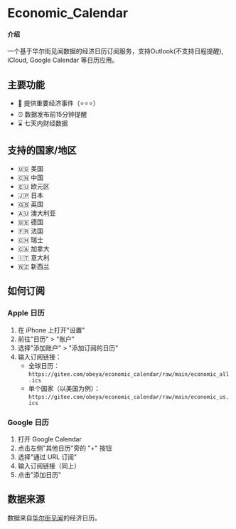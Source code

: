 # Economic_Calendar

#### 介绍
一个基于华尔街见闻数据的经济日历订阅服务，支持Outlook(不支持日程提醒), iCloud, Google Calendar 等日历应用。

## 主要功能

- 📅 提供重要经济事件（⭐️⭐️⭐️）
- ⏰ 数据发布前15分钟提醒
- ⌛ 七天内财经数据

## 支持的国家/地区

- 🇺🇸 美国
- 🇨🇳 中国
- 🇪🇺 欧元区
- 🇯🇵 日本
- 🇬🇧 英国
- 🇦🇺 澳大利亚
- 🇩🇪 德国
- 🇫🇷 法国
- 🇨🇭 瑞士
- 🇨🇦 加拿大
- 🇮🇹 意大利
- 🇳🇿 新西兰

## 如何订阅

### Apple 日历
1. 在 iPhone 上打开"设置"
2. 前往"日历" > "账户"
3. 选择"添加账户" > "添加订阅的日历"
4. 输入订阅链接：
   - 全球日历：`https://gitee.com/obeya/economic_calendar/raw/main/economic_all.ics`
   - 单个国家（以美国为例）：`https://gitee.com/obeya/economic_calendar/raw/main/economic_us.ics`

### Google 日历
1. 打开 Google Calendar
2. 点击左侧"其他日历"旁的 "+" 按钮
3. 选择"通过 URL 订阅"
4. 输入订阅链接（同上）
5. 点击"添加日历"


## 数据来源

数据来自[华尔街见闻](https://wallstreetcn.com/calendar)的经济日历。



